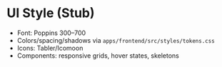 # UI Style (Stub)

- Font: Poppins 300–700
- Colors/spacing/shadows via `apps/frontend/src/styles/tokens.css`
- Icons: Tabler/Icomoon
- Components: responsive grids, hover states, skeletons
